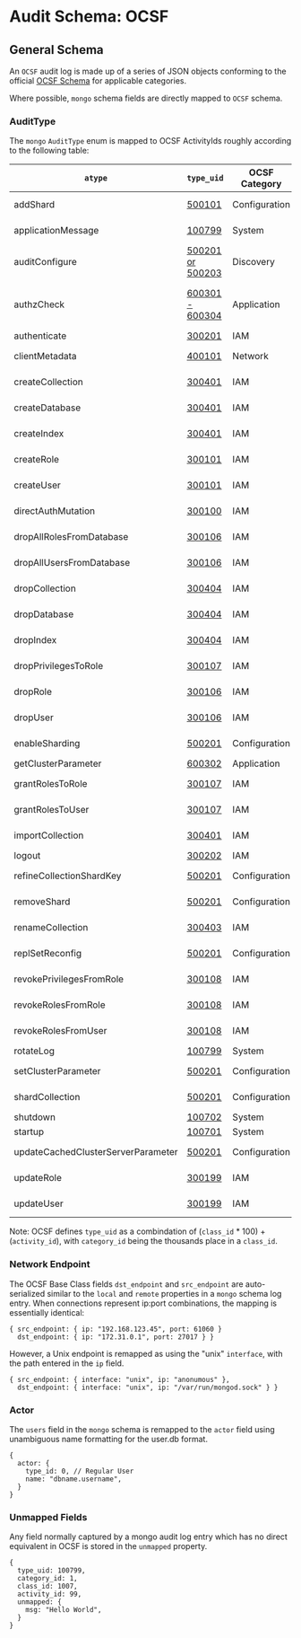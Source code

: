 # Audit Schema: OCSF

## General Schema

An `OCSF` audit log is made up of a series of JSON objects conforming to the official [OCSF Schema](https://schema.ocsf.io/) for applicable categories.

Where possible, `mongo` schema fields are directly mapped to `OCSF` schema.

### AuditType

The `mongo` `AuditType` enum is mapped to OCSF ActivityIds roughly according to the following table:

| `atype`                            | `type_uid`                                                            | OCSF Category | OCSF Class          | OCSF Activity                        |
| ---------------------------------- | --------------------------------------------------------------------- | ------------- | ------------------- | ------------------------------------ |
| addShard                           | [500101](https://schema.ocsf.io/1.2.0/classes/inventory_info)         | Configuration | Device Config State | Log                                  |
| applicationMessage                 | [100799](https://schema.ocsf.io/1.2.0/classes/process_activity)       | System        | Process Activity    | Other                                |
| auditConfigure                     | [500201 or 500203](https://schema.ocsf.io/1.2.0/classes/config_state) | Discovery     | Device Config State | 1=Create, 3=Update                   |
| authzCheck                         | [600301 - 600304](https://schema.ocsf.io/1.2.0/classes/api_activity)  | Application   | API Activity        | 1=Create, 2=Read, 3=Update, 4=Delete |
| authenticate                       | [300201](https://schema.ocsf.io/1.2.0/classes/authentication)         | IAM           | Authentication      | Logon                                |
| clientMetadata                     | [400101](https://schema.ocsf.io/1.2.0/classes/network_activity)       | Network       | Network Activity    | Open                                 |
| createCollection                   | [300401](https://schema.ocsf.io/1.2.0/classes/entity_management)      | IAM           | Entity Management   | Create                               |
| createDatabase                     | [300401](https://schema.ocsf.io/1.2.0/classes/entity_management)      | IAM           | Entity Management   | Create                               |
| createIndex                        | [300401](https://schema.ocsf.io/1.2.0/classes/entity_management)      | IAM           | Entity Management   | Create                               |
| createRole                         | [300101](https://schema.ocsf.io/1.2.0/classes/account_change)         | IAM           | Account Change      | Create                               |
| createUser                         | [300101](https://schema.ocsf.io/1.2.0/classes/account_change)         | IAM           | Account Change      | Create                               |
| directAuthMutation                 | [300100](https://schema.ocsf.io/1.2.0/classes/account_change)         | IAM           | Account Change      | Unknown                              |
| dropAllRolesFromDatabase           | [300106](https://schema.ocsf.io/1.2.0/classes/account_change)         | IAM           | Account Change      | Delete                               |
| dropAllUsersFromDatabase           | [300106](https://schema.ocsf.io/1.2.0/classes/account_change)         | IAM           | Account Change      | Delete                               |
| dropCollection                     | [300404](https://schema.ocsf.io/1.2.0/classes/entity_management)      | IAM           | Entity Management   | Delete                               |
| dropDatabase                       | [300404](https://schema.ocsf.io/1.2.0/classes/entity_management)      | IAM           | Entity Management   | Delete                               |
| dropIndex                          | [300404](https://schema.ocsf.io/1.2.0/classes/entity_management)      | IAM           | Entity Management   | Delete                               |
| dropPrivilegesToRole               | [300107](https://schema.ocsf.io/1.2.0/classes/account_change)         | IAM           | Account Change      | Attach Policy                        |
| dropRole                           | [300106](https://schema.ocsf.io/1.2.0/classes/account_change)         | IAM           | Account Change      | Delete                               |
| dropUser                           | [300106](https://schema.ocsf.io/1.2.0/classes/account_change)         | IAM           | Account Change      | Delete                               |
| enableSharding                     | [500201](https://schema.ocsf.io/1.2.0/classes/config_state)           | Configuration | Device Config State | Log                                  |
| getClusterParameter                | [600302](https://schema.ocsf.io/1.2.0/classes/api_activity)           | Application   | API Activity        | Read                                 |
| grantRolesToRole                   | [300107](https://schema.ocsf.io/1.2.0/classes/account_change)         | IAM           | Account Change      | Attach Policy                        |
| grantRolesToUser                   | [300107](https://schema.ocsf.io/1.2.0/classes/account_change)         | IAM           | Account Change      | Attach Policy                        |
| importCollection                   | [300401](https://schema.ocsf.io/1.2.0/classes/entity_management)      | IAM           | Entity Management   | Create                               |
| logout                             | [300202](https://schema.ocsf.io/1.2.0/classes/authentication)         | IAM           | Authentication      | Logoff                               |
| refineCollectionShardKey           | [500201](https://schema.ocsf.io/1.2.0/classes/config_state)           | Configuration | Device Config State | Log                                  |
| removeShard                        | [500201](https://schema.ocsf.io/1.2.0/classes/config_state)           | Configuration | Device Config State | Log                                  |
| renameCollection                   | [300403](https://schema.ocsf.io/1.2.0/classes/entity_management)      | IAM           | Entity Management   | Update                               |
| replSetReconfig                    | [500201](https://schema.ocsf.io/1.2.0/classes/config_state)           | Configuration | Device Config State | Log                                  |
| revokePrivilegesFromRole           | [300108](https://schema.ocsf.io/1.2.0/classes/account_change)         | IAM           | Account Change      | Detach Policy                        |
| revokeRolesFromRole                | [300108](https://schema.ocsf.io/1.2.0/classes/account_change)         | IAM           | Account Change      | Detach Policy                        |
| revokeRolesFromUser                | [300108](https://schema.ocsf.io/1.2.0/classes/account_change)         | IAM           | Account Change      | Detach Policy                        |
| rotateLog                          | [100799](https://schema.ocsf.io/1.2.0/classes/process_activity)       | System        | Process             | Other                                |
| setClusterParameter                | [500201](https://schema.ocsf.io/1.2.0/classes/config_state)           | Configuration | Device Config State | Log                                  |
| shardCollection                    | [500201](https://schema.ocsf.io/1.2.0/classes/config_state)           | Configuration | Device Config State | Log                                  |
| shutdown                           | [100702](https://schema.ocsf.io/1.2.0/classes/process_activity)       | System        | Process             | Terminate                            |
| startup                            | [100701](https://schema.ocsf.io/1.2.0/classes/process_activity)       | System        | Process             | Launch                               |
| updateCachedClusterServerParameter | [500201](https://schema.ocsf.io/1.2.0/classes/config_state)           | Configuration | Device Config State | Log                                  |
| updateRole                         | [300199](https://schema.ocsf.io/1.2.0/classes/account_change)         | IAM           | Account Change      | Other                                |
| updateUser                         | [300199](https://schema.ocsf.io/1.2.0/classes/account_change)         | IAM           | Account Change      | Other                                |

Note: OCSF defines `type_uid` as a combindation of (`class_id` \* 100) + (`activity_id`), with `category_id` being the thousands place in a `class_id`.

### Network Endpoint

The OCSF Base Class fields `dst_endpoint` and `src_endpoint` are auto-serialized similar to the `local` and `remote` properties in a `mongo` schema log entry.
When connections represent ip:port combinations, the mapping is essentially identical:

```
{ src_endpoint: { ip: "192.168.123.45", port: 61060 }
  dst_endpoint: { ip: "172.31.0.1", port: 27017 } }
```

However, a Unix endpoint is remapped as using the "unix" `interface`, with the path entered in the `ip` field.

```
{ src_endpoint: { interface: "unix", ip: "anonumous" },
  dst_endpoint: { interface: "unix", ip: "/var/run/mongod.sock" } }
```

### Actor

The `users` field in the `mongo` schema is remapped to the `actor` field using unambiguous name formatting for the user.db format.

```
{
  actor: {
    type_id: 0, // Regular User
    name: "dbname.username",
  }
}
```

### Unmapped Fields

Any field normally captured by a mongo audit log entry which has no direct equivalent in OCSF is stored in the `unmapped` property.

```
{
  type_uid: 100799,
  category_id: 1,
  class_id: 1007,
  activity_id: 99,
  unmapped: {
    msg: "Hello World",
  }
}
```
